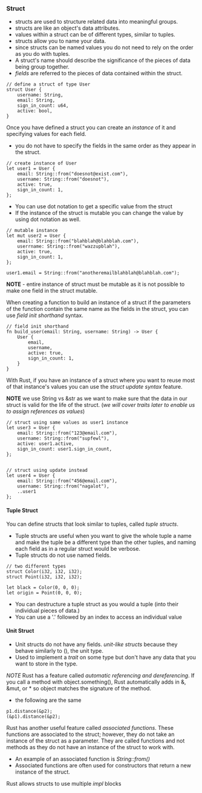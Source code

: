 ### Struct
* structs are used to structure related data into meaningful groups.
* structs are like an object's data attributes.
* values within a struct can be of different types, similar to tuples.
* structs allow you to name your data.
* since structs can be named values you do not need to rely on the order as you do with tuples.
* A struct's name should describe the significance of the pieces of data being group together.
* *fields* are referred to the pieces of data contained within the struct.

```
// define a struct of type User
struct User {
    username: String,
    email: String,
    sign_in_count: u64,
    active: bool,
}
```

Once you have defined a struct you can create an *instance* of it and specifying values for each field.
* you do not have to specify the fields in the same order as they appear in the struct.

```
// create instance of User
let user1 = User {
    email: String::from("doesnot@exist.com"),
    username: String::from("doesnot"),
    active: true,
    sign_in_count: 1,
};
```

* You can use dot notation to get a specific value from the struct
* If the instance of the struct is mutable you can change the value by using dot notation as well.

```
// mutable instance
let mut user2 = User {
    email: String::from("blahblah@blahblah.com"),
    userrname: String::from("wazzupblah"),
    active: true,
    sign_in_count: 1,
};

user1.email = String::from("anotheremailblahblah@blahblah.com");
```
**NOTE** - entire instance of struct must be mutable as it is not possible to make one field in the struct mutable.

When creating a function to build an instance of a struct if the parameters of the function contain the same name as
the fields in the struct, you can use *field init shorthand* syntax.

```
// field init shorthand
fn build_user(email: String, username: String) -> User {
    User {
        email,
        username,
        active: true,
        sign_in_count: 1,
    }
}
```

With Rust, if you have an instance of a struct where you want to reuse most of that instance's values you can
use the *struct update syntax* feature.

**NOTE** we use String vs &str as we want to make sure that the data in our struct is valid for the life
of the struct. (*we will cover traits later to enable us to assign references as values*)
```
// struct using same values as user1 instance
let user3 = User {
    email: String::from("123@email.com"),
    username: String::from("supfewl"),
    active: user1.active,
    sign_in_count: user1.sign_in_count,
};


// struct using update instead
let user4 = User {
    email: String::from("456@email.com"),
    username: String::from("nagalot"),
    ..user1
};
```

#### Tuple Struct
You can define structs that look similar to tuples, called *tuple structs*.
* Tuple structs are useful when you want to give the whole tuple a name and make the tuple be a
different type than the other tuples, and naming each field as in a regular struct would be verbose.
* Tuple structs do not use named fields.

```
// two different types
struct Color(i32, i32, i32);
struct Point(i32, i32, i32);

let black = Color(0, 0, 0);
let origin = Point(0, 0, 0);
```

* You can destructure a tuple struct as you would a tuple (into their individual pieces of data.)
* You can use a '.' followed by an index to access an individual value


#### Unit Struct
* Unit structs do not have any fields. *unit-like structs* because they behave similarly to (), the unit type.
* Used to implement a *trait* on some type but don't have any data that you want to store in the type.


*NOTE* Rust has a feature called *automatic referencing and dereferencing*. If you call a method with
object.something(), Rust automatically adds in &, &mut, or * so object matches the signature of the method.

* the following are the same
```
p1.distance(&p2);
(&p1).distance(&p2);
``` 

Rust has another useful feature called *associated functions*. These functions are associated to the struct; however, 
they do not take an instance of the struct as a parameter. They are called functions and not methods as they 
do not have an instance of the struct to work with.
* An example of an associated function is *String::from()*
* Associated functions are often used for constructors that return a new instance of the struct.

Rust allows structs to use multiple *impl* blocks 